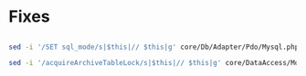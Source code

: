 # Fixes

##

```sh
sed -i '/SET sql_mode/s|$this|// $this|g' core/Db/Adapter/Pdo/Mysql.php
```

```sh
sed -i '/acquireArchiveTableLock/s|$this|// $this|g' core/DataAccess/Model.php
```
